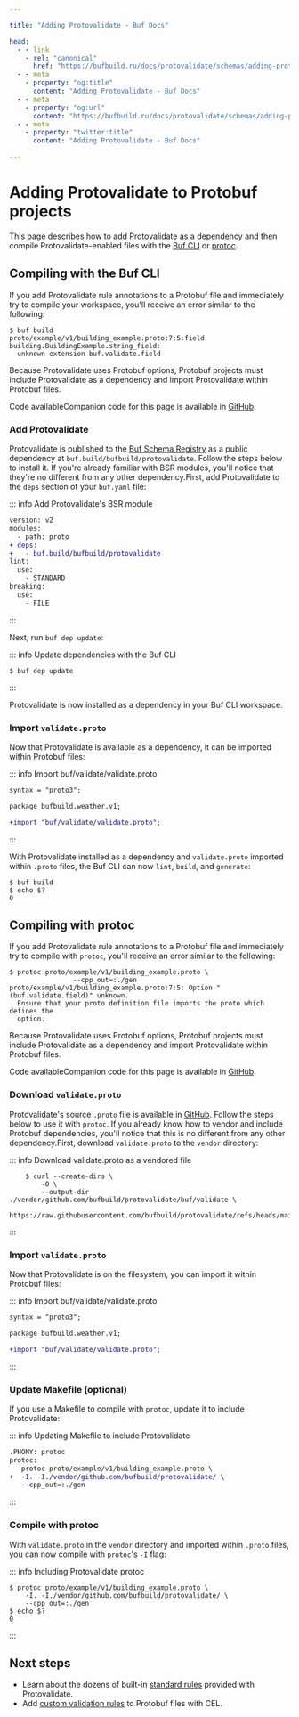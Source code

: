 ```yaml
---

title: "Adding Protovalidate - Buf Docs"

head:
  - - link
    - rel: "canonical"
      href: "https://bufbuild.ru/docs/protovalidate/schemas/adding-protovalidate/"
  - - meta
    - property: "og:title"
      content: "Adding Protovalidate - Buf Docs"
  - - meta
    - property: "og:url"
      content: "https://bufbuild.ru/docs/protovalidate/schemas/adding-protovalidate/"
  - - meta
    - property: "twitter:title"
      content: "Adding Protovalidate - Buf Docs"

---
```


# Adding Protovalidate to Protobuf projects

This page describes how to add Protovalidate as a dependency and then compile Protovalidate-enabled files with the [Buf CLI](../../../cli/) or [protoc](https://grpc.io/docs/protoc-installation/).

## Compiling with the Buf CLI

If you add Protovalidate rule annotations to a Protobuf file and immediately try to compile your workspace, you'll receive an error similar to the following:

```console
$ buf build
proto/example/v1/building_example.proto:7:5:field building.BuildingExample.string_field:
  unknown extension buf.validate.field
```

Because Protovalidate uses Protobuf options, Protobuf projects must include Protovalidate as a dependency and import Protovalidate within Protobuf files.

Code availableCompanion code for this page is available in [GitHub](https://github.com/bufbuild/buf-examples/tree/main/protovalidate/compiling-buf).

### Add Protovalidate

Protovalidate is published to the [Buf Schema Registry](../../../bsr/) as a public dependency at `buf.build/bufbuild/protovalidate`. Follow the steps below to install it. If you're already familiar with BSR modules, you'll notice that they're no different from any other dependency.First, add Protovalidate to the `deps` section of your `buf.yaml` file:

::: info Add Protovalidate's BSR module

```diff
version: v2
modules:
  - path: proto
+ deps:
+   - buf.build/bufbuild/protovalidate
lint:
  use:
    - STANDARD
breaking:
  use:
    - FILE
```

:::

Next, run `buf dep update`:

::: info Update dependencies with the Buf CLI

```console
$ buf dep update
```

:::

Protovalidate is now installed as a dependency in your Buf CLI workspace.

### Import `validate.proto`

Now that Protovalidate is available as a dependency, it can be imported within Protobuf files:

::: info Import buf/validate/validate.proto

```diff
syntax = "proto3";

package bufbuild.weather.v1;

+import "buf/validate/validate.proto";
```

:::

With Protovalidate installed as a dependency and `validate.proto` imported within `.proto` files, the Buf CLI can now `lint`, `build`, and `generate`:

```console
$ buf build
$ echo $?
0
```

## Compiling with protoc

If you add Protovalidate rule annotations to a Protobuf file and immediately try to compile with `protoc`, you'll receive an error similar to the following:

```console
$ protoc proto/example/v1/building_example.proto \
                --cpp_out=:./gen
proto/example/v1/building_example.proto:7:5: Option "(buf.validate.field)" unknown.
  Ensure that your proto definition file imports the proto which defines the
  option.
```

Because Protovalidate uses Protobuf options, Protobuf projects must include Protovalidate as a dependency and import Protovalidate within Protobuf files.

Code availableCompanion code for this page is available in [GitHub](https://github.com/bufbuild/buf-examples/tree/main/protovalidate/compiling-protoc).

### Download `validate.proto`

Protovalidate's source `.proto` file is available in [GitHub](https://github.com/bufbuild/protovalidate). Follow the steps below to use it with `protoc`. If you already know how to vendor and include Protobuf dependencies, you'll notice that this is no different from any other dependency.First, download `validate.proto` to the `vendor` directory:

::: info Download validate.proto as a vendored file

```shell
    $ curl --create-dirs \
        -O \
        --output-dir ./vendor/github.com/bufbuild/protovalidate/buf/validate \
        https://raw.githubusercontent.com/bufbuild/protovalidate/refs/heads/main/proto/protovalidate/buf/validate/validate.proto
```

:::

### Import `validate.proto`

Now that Protovalidate is on the filesystem, you can import it within Protobuf files:

::: info Import buf/validate/validate.proto

```diff
syntax = "proto3";

package bufbuild.weather.v1;

+import "buf/validate/validate.proto";
```

:::

### Update Makefile (optional)

If you use a Makefile to compile with `protoc`, update it to include Protovalidate:

::: info Updating Makefile to include Protovalidate

```diff
.PHONY: protoc
protoc:
   protoc proto/example/v1/building_example.proto \
+  -I. -I./vendor/github.com/bufbuild/protovalidate/ \
   --cpp_out=:./gen
```

:::

### Compile with protoc

With `validate.proto` in the `vendor` directory and imported within `.proto` files, you can now compile with `protoc`'s `-I` flag:

::: info Including Protovalidate protoc

```console
$ protoc proto/example/v1/building_example.proto \
    -I. -I./vendor/github.com/bufbuild/protovalidate/ \
    --cpp_out=:./gen
$ echo $?
0
```

:::

## Next steps

- Learn about the dozens of built-in [standard rules](../standard-rules/) provided with Protovalidate.
- Add [custom validation rules](../custom-rules/) to Protobuf files with CEL.
